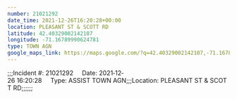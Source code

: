 ```yaml
---
number: 21021292
date_time: 2021-12-26T16:20:28+00:00
location: PLEASANT ST & SCOTT RD
latitude: 42.40329002142107
longitude: -71.16789990624781
type: TOWN AGN
google_maps_link: https://maps.google.com/?q=42.40329002142107,-71.16789990624781
---
```


;;;Incident #: 21021292     Date: 2021‐12‐26 16:20:28     Type: ASSIST TOWN AGN;;;Location: PLEASANT ST & SCOTT RD;;;;;;
